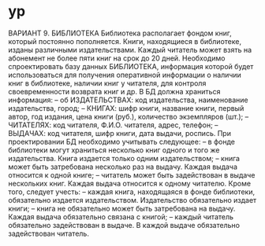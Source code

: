 # yp
  ВАРИАНТ 9. БИБЛИОТЕКА
Библиотека располагает фондом книг, который постоянно пополняется. Книги, находящиеся в библиотеке, изданы различными издательствами. Каждый читатель может взять на абонемент не более пяти книг на срок до 20 дней.
Необходимо спроектировать базу данных БИБЛИОТЕКА, информация которой будет использоваться для получения оперативной информации о наличии книг в библиотеке, наличии книг у читателя, для контроля своевременности возврата книг и др.
В БД должна храниться информация:
–	об ИЗДАТЕЛЬСТВАХ: код издательства, наименование издательства, город;
–	КНИГАХ: шифр книги, название книги, первый автор, год издания, цена книги (руб.), количество экземпляров (шт.);
–	ЧИТАТЕЛЯХ: код читателя, Ф.И.О. читателя, адрес, телефон; –	ВЫДАЧАХ: код читателя, шифр книги, дата выдачи, роспись.
При проектировании БД необходимо учитывать следующее:
–	в фонде библиотеки могут храниться несколько книг одного и того же издательства. Книга издается только одним издательством;
–	книга может быть затребована несколько раз на выдачу. Каждая выдача относится к одной книге;
–	читатель может быть задействован в выдаче нескольких книг. Каждая выдача относится к одному читателю.
Кроме того, следует учесть:
–	каждая книга, находящаяся в фонде библиотеки, обязательно издается издательством. Издательство обязательно издает книги;
–	книга не обязательно может быть затребована на выдачу. Каждая выдача обязательно связана с книгой;
–	каждый читатель обязательно задействован в выдаче. В каждой выдаче обязательно задействован читатель.
